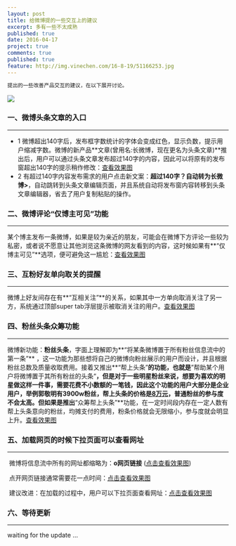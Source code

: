 ```yaml
---
layout: post
title: 给微博提的一些交互上的建议
excerpt: 多有一些不太成熟
published: true
date: 2016-04-17
project: true
comments: true
published: true
feature: http://img.vinechen.com/16-8-19/51166253.jpg
---
```

```html
提出的一些改善产品交互的建议，在以下展开讨论。
```

![](http://img.vinechen.com/%E4%B8%8D%E6%88%90%E7%86%9F%E7%9A%84%E5%B0%8F%E5%BB%BA%E8%AE%AE.jpg)



### 一、微博头条文章的入口

------

* 1 微博超出140字后，发布框字数统计的字体会变成红色，显示负数，提示用户缩减字数。微博的新产品**文章(曾用名:长微博，现在更名为头条文章)**推出后，用户可以通过头条文章发布超过140字的内容，因此可以将原有的发布窗超出140字的提示稍作修改：[查看效果图](http://ww2.sinaimg.cn/mw690/75a8adb7jw1eu3xgqlrunj20hs0vkwkr.jpg) 
* 2 有超过140字内容发布需求的用户点击新文案：**超过140字？自动转为长微博>**，自动跳转到头条文章编辑页面，并且系统自动将发布窗内容转移到头条文章编辑器，省去了用户复制粘贴的操作。


### 二、微博评论“仅博主可见”功能
------
​		某个博主发布一条微博，如果是较为亲近的朋友，可能会在微博下方评论一些较为私密，或者说不愿意让其他浏览这条微博的网友看到的内容，这时候如果有**“仅博主可见”**选项，便可避免这一尴尬：[查看效果图](http://ww4.sinaimg.cn/large/75a8adb7gw1erzbyhnwqsj20h40hggo1.jpg) 

### 三、互粉好友单向取关的提醒
------
​		微博上好友间存在有**“互相关注”**的关系，如果其中一方单向取消关注了另一方，系统通过顶部super tab浮层提示被取消关注的用户。[查看效果图](http://ww1.sinaimg.cn/mw690/75a8adb7gw1ergeea77l4j209s04674b.jpg)

### 四、粉丝头条众筹功能
------
​		微博新功能：**粉丝头条**，字面上理解即为**“将某条微博置于所有粉丝信息流中的第一条”** ，这一功能为那些想将自己的微博向粉丝展示的用户而设计，并且根据粉丝总数及质量收取费用。接着又推出**“帮上头条”**的功能，也就是**”帮助某个用户将微博置于其所有粉丝的头条“**，但是对于一些明星粉丝来说，想要为喜欢的明星做这样一件事，需要花费不小数额的一笔钱，因此这个功能的用户大部分是企业用户，举例郭敬明有3900w粉丝，帮上头条的价格是[8万元](http://img.vinechen.com/%E7%B2%89%E4%B8%9D%E5%A4%B4%E6%9D%A1.png)，普通粉丝的参与度不会太高。但如果是推出**“众筹帮上头条”**功能，在一定时间段内存在一定人数有帮上头条意向的粉丝，均摊支付的费用，粉条价格就会无限缩小，参与度就会明显上升。[查看效果图](http://ww2.sinaimg.cn/mw690/75a8adb7gw1er8lk4pug3j20cu0aegm6.jpg) 

### 五、加载网页的时候下拉页面可以查看网址
------
​		微博将信息流中所有的网址都缩略为：**o网页链接** ([点击查看效果图](http://img.vinechen.com/16-8-21/94663810.jpg))

​		点开网页链接通常需要花一点时间：[点击查看效果图](http://img.vinechen.com/16-8-21/72550349.jpg)

​		建议改进：在加载的过程中，用户可以下拉页面查看网址：[点击查看效果图](http://img.vinechen.com/16-8-21/24294227.jpg)

### 六、等待更新
------
waiting for the update …
